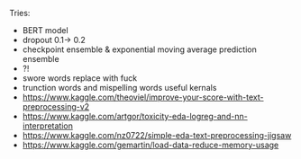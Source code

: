 Tries:
* BERT model
* dropout 0.1-> 0.2
* checkpoint ensemble & exponential moving average prediction ensemble
* ?!
* swore words replace with fuck
* trunction words and mispelling words
useful kernals
* https://www.kaggle.com/theoviel/improve-your-score-with-text-preprocessing-v2
* https://www.kaggle.com/artgor/toxicity-eda-logreg-and-nn-interpretation
* https://www.kaggle.com/nz0722/simple-eda-text-preprocessing-jigsaw
* https://www.kaggle.com/gemartin/load-data-reduce-memory-usage
